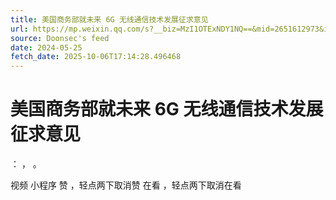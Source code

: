 ```yaml
---
title: 美国商务部就未来 6G 无线通信技术发展征求意见
url: https://mp.weixin.qq.com/s?__biz=MzI1OTExNDY1NQ==&mid=2651612973&idx=2&sn=70a8bec1a607cc652488117cfb29e709
source: Doonsec's feed
date: 2024-05-25
fetch_date: 2025-10-06T17:14:28.496468
---
```


# 美国商务部就未来 6G 无线通信技术发展征求意见

：
，
。

视频
小程序
赞
，轻点两下取消赞
在看
，轻点两下取消在看